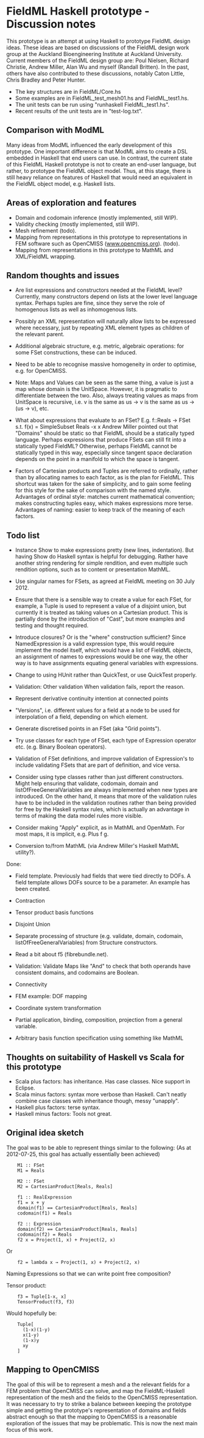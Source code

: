 ﻿FieldML Haskell prototype - Discussion notes
============================================

This prototype is an attempt at using Haskell to prototype FieldML design ideas.
These ideas are based on discussions of the FieldML design work group at the Auckland Bioengineering Institute at Auckland University.  Current members of the FieldML design group are: Poul Nielsen, Richard Christie, Andrew Miller, Alan Wu and myself (Randall Britten).
In the past, others have also contributed to these discussions, notably Caton Little, Chris Bradley and Peter Hunter.

 * The key structures are in FieldML/Core.hs
 * Some examples are in FieldML_test_mesh01.hs and FieldML_test1.hs.
 * The unit tests can be run using "runhaskell FieldML_test1.hs".
 * Recent results of the unit tests are in "test-log.txt". 

Comparison with ModML
---------------------
Many ideas from ModML influenced the early development of this prototype.
One important difference is that ModML aims to create a DSL embedded in Haskell that end users can use.  In contrast, the current state of this FieldML Haskell prototype is not to create an end-user language, but rather, to prototype the FieldML object model.
Thus, at this stage, there is still heavy reliance on features of Haskell that would need an equivalent in the FieldML object model, e.g. Haskell lists.


Areas of exploration and features
---------------------------------
 * Domain and codomain inference (mostly implemented, still WIP).
 * Validity checking (mostly implemented, still WIP).
 * Mesh refinement (todo).
 * Mapping from representations in this prototype to representations in FEM software such as OpenCMISS (www.opencmiss.org). (todo).
 * Mapping from representations in this prototype to MathML and XML/FieldML wrapping.

Random thoughts and issues
--------------------------
 * Are list expressions and constructors needed at the FieldML level?  Currently, many constructors depend on lists at the lower level language syntax.  Perhaps tuples are fine, since they serve the role of homogenous lists as well as inhomogenous lists.
 * Possibly an XML representation will naturally allow lists to be expressed where necessary, just by repeating XML element types as children of the relevant parent.

 * Additional algebraic structure, e.g. metric, algebraic operations: for some FSet constructions, these can be induced.
 * Need to be able to recognise massive homogeneity in order to optimise, e.g. for OpenCMISS.

 * Note: Maps and Values can be seen as the same thing, a value is just a map whose domain is the UnitSpace. However, it is pragmatic to differentiate between the two. Also, always treating values as maps from UnitSpace is recursive, i.e. v is the same as us → v is the same as us → (us → v), etc.

 * What about expressions that evaluate to an FSet? E.g. f::Reals → FSet s.t. f(x) = SimpleSubset Reals -x x
Andrew Miller pointed out that "Domains" should be static so that FieldML should be a statically typed language. 
Perhaps expressions that produce FSets can still fit into a statically typed FieldML?  Otherwise, perhaps FieldML cannot be statically typed in this way, especially since tangent space declaration depends on the point in a manifold to which the space is tangent.

 * Factors of Cartesian products and Tuples are referred to ordinally, rather than by allocating names to each factor, as is the plan for FieldML.  This shortcut was taken for the sake of simplicity, and to gain some feeling for this style for the sake of comparison with the named style.  Advantages of ordinal style: matches current mathematical convention; makes constructing tuples easy, which makes expressions more terse. Advantages of naming: easier to keep track of the meaning of each factors.

Todo list
---------
 * Instance Show to make expressions pretty (new lines, indentation).  But having Show do Haskell syntax is helpful for debugging.  Rather have another string rendering for simple rendition, and even multiple such rendition options, such as to content or presentation MathML.
 * Use singular names for FSets, as agreed at FieldML meeting on 30 July 2012.
 * Ensure that there is a sensible way to create a value for each FSet, for example, a Tuple is used to represent a value of a disjoint union, but currently it is treated as taking values on a Cartesian product.  This is partially done by the introduction of "Cast", but more examples and testing and thought required.
 * Introduce closures?  Or is the "where" construction sufficient? Since NamedExpression is a valid expression type, this would require implement the model itself, which would have a list of FieldML objects, an assignment of names to expressions would be one way, the other way is to have assignments equating general variables with expressions.
 * Change to using HUnit rather than QuickTest, or use QuickTest properly.
 * Validation:
   Other validation
   When validation fails, report the reason.

 * Represent derivative continuity intention at connected points
 * "Versions", i.e. different values for a field at a node to be used for interpolation of a field, depending on which element.
 * Generate discretised points in an FSet (aka "Grid points").

 * Try use classes for each type of FSet, each type of Expression operator etc. (e.g. Binary Boolean operators).

 * Validation of FSet definitions, and improve validation of Expression's to include validating FSets that are part of definition, and vice versa.

 * Consider using type classes rather than just different constructors.  Might help ensuring that validate, codomain, domain and listOfFreeGeneralVariables are always implemented when new types are introduced.  On the other hand, it means that more of the validation rules have to be included in the validation routines rather than being provided for free by the Haskell syntax rules, which is actually an advantage in terms of making the data model rules more visible.

 * Consider making "Apply" explicit, as in MathML and OpenMath. For most maps, it is implicit, e.g. Plus f g.

 * Conversion to/from MathML (via Andrew Miller's Haskell MathML utility?).

Done:
 * Field template.  Previously had fields that were tied directly to DOFs.  A field template allows DOFs source to be a parameter. An example has been created.
 * Contraction
 * Tensor product basis functions
 * Disjoint Union
 * Separate processing of structure (e.g. validate, domain, codomain, listOfFreeGeneralVariables) from Structure constructors.

 * Read a bit about f5 (fibrebundle.net).
 * Validation:
   Validate Maps like "And" to check that both operands have consistent domains, and codomains are Boolean.
 * Connectivity

 * FEM example: 
   DOF mapping

 * Coordinate system transformation

 * Partial application, binding, composition, projection from a general variable.
 * Arbitrary basis function specification using something like MathML


Thoughts on suitability of Haskell vs Scala for this prototype
--------------------------------------------------------------

 * Scala plus factors: has inheritance.  Has case classes.  Nice support in Eclipse.
 * Scala minus factors: syntax more verbose than Haskell. Can't neatly combine case classes with inheritance though, messy "unapply".
 * Haskell plus factors: terse syntax. 
 * Haskell minus factors: Tools not great.


Original idea sketch
--------------------
The goal was to be able to represent things similar to the following:
(As at 2012-07-25, this goal has actually essentially been achieved)

```
    M1 :: FSet
    M1 = Reals

    M2 :: FSet
    M2 = CartesianProduct[Reals, Reals]

    f1 :: RealExpression
    f1 = x + y
    domain(f1) == CartesianProduct[Reals, Reals]
    codomain(f1) = Reals

    f2 :: Expression
    domain(f2) == CartesianProduct[Reals, Reals]
    codomain(f2) = Reals
    f2 x = Project(1, x) + Project(2, x)
```

Or

```
    f2 = lambda x → Project(1, x) + Project(2, x)
```

Naming Expressions so that we can write point free composition?

Tensor product:

```
    f3 = Tuple[1-x, x]
    TensorProduct(f3, f3)
```

Would hopefully be:

```
    Tuple[
      (1-x)(1-y)
      x(1-y)
      (1-x)y
      xy
    ]
```

Mapping to OpenCMISS
--------------------

The goal of this will be to represent a mesh and a the relevant fields for a FEM problem that OpenCMISS can solve, and map the FieldML-Haskell representation of the mesh and the fields to the OpenCMISS representation.
It was necessary to try to strike a balance between keeping the prototype simple and getting the prototype's representation of domains and fields abstract enough so that the mapping to OpenCMISS is a reasonable exploration of the issues that may be problematic.
This is now the next main focus of this work.
